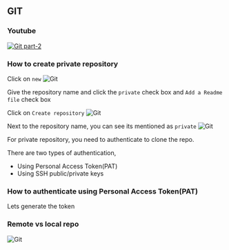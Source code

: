 ## GIT

### Youtube
[![Git part-2](/content/git/tutorials/images/part-2.png)](https://www.youtube.com/watch?v=LvlXQA5V1n0)

### How to create private repository

Click on `new`
![Git](/content/git/tutorials/images/part-2/repo-new.png)

Give the repository name and click the `private` check box and `Add a Readme file` check box

Click on `Create repository`
![Git](/content/git/tutorials/images/part-2/private-repo.png)

Next to the repository name, you can see its mentioned as `private`
![Git](/content/git/tutorials/images/part-2/private-created.png)

For private repository, you need to authenticate to clone the repo.

There are two types of authentication,

* Using Personal Access Token(PAT)
* Using SSH public/private keys

### How to authenticate using Personal Access Token(PAT)

Lets generate the token

### Remote vs local repo
![Git](/content/git/tutorials/images/part-2/remote-vs-local.png)